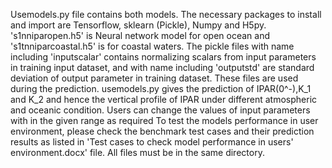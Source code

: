 Usemodels.py file contains both models.
The necessary packages to install and import are Tensorflow, sklearn (Pickle), Numpy and H5py.
's1nniparopen.h5' is Neural network model for open ocean and 's1tnniparcoastal.h5' is for coastal waters.
The pickle files with name including 'inputscalar' contains normalizing scalars from input parameters in training input dataset, and with name including 'outputstd' are standard deviation of output parameter in training dataset. These files are used during the prediction.
usemodels.py gives the prediction of IPAR(0^-),K_1 and K_2 and hence the vertical profile of IPAR under different atmospheric and oceanic condition.
Users can change the values of input parameters with in the given range as required
To test the models performance in user environment, please check the benchmark test cases and their prediction results as listed in 'Test cases to check model performance in users' environment.docx' file.
All files must be in the same directory.
